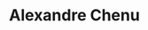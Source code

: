 ---
title: "Alexandre Chenu"
url: /la-tronche/alexandre-chenu-rue-jean-de-la-fontaine/
shop: Bäckerei
---